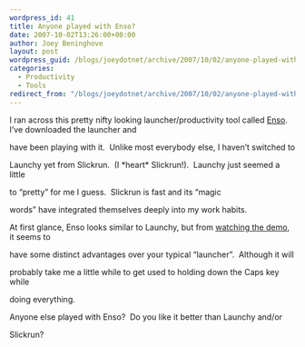 ```yaml
---
wordpress_id: 41
title: Anyone played with Enso?
date: 2007-10-02T13:26:00+00:00
author: Joey Beninghove
layout: post
wordpress_guid: /blogs/joeydotnet/archive/2007/10/02/anyone-played-with-enso.aspx
categories:
  - Productivity
  - Tools
redirect_from: "/blogs/joeydotnet/archive/2007/10/02/anyone-played-with-enso.aspx/"
---
```

I ran across this pretty nifty looking launcher/productivity tool called [Enso](http://humanized.com/enso/).&nbsp; I&#8217;ve downloaded the launcher and
  
have been playing with it.&nbsp; Unlike most everybody else, I haven&#8217;t switched to
  
Launchy yet from Slickrun.&nbsp; (I \*heart\* Slickrun!).&nbsp; Launchy just seemed a little
  
to &#8220;pretty&#8221; for me I guess.&nbsp; Slickrun is fast and its &#8220;magic
  
words&#8221;&nbsp;have&nbsp;integrated&nbsp;themselves deeply into my work habits.

At first glance, Enso looks similar to Launchy, but from [watching the demo](http://humanized.com/enso_demo.php), it seems to
  
have some distinct advantages over your typical &#8220;launcher&#8221;.&nbsp; Although it will
  
probably take me a little while to get used to holding down the Caps key while
  
doing everything.

Anyone else played with Enso?&nbsp; Do you like it better than Launchy and/or
  
Slickrun?

&nbsp;